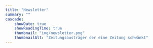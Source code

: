 ```yaml
---
title: "Newsletter"
summary: ""
cascade:
    showDate: true
    showReadingTime: true
    thumbnail: "img/newsletter.png"
    thumbnailAlt: "Zeitungsausträger der eine Zeitung schwänkt"
---
```

